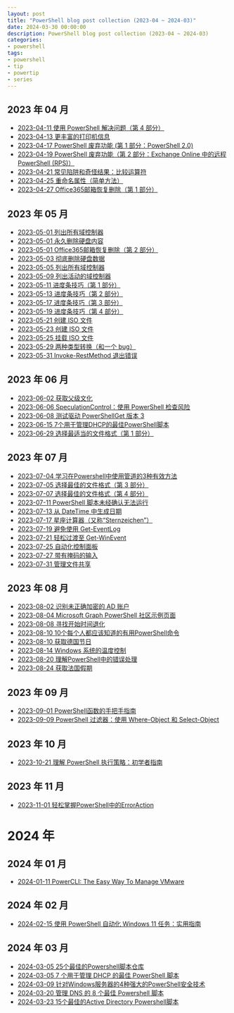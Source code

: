 ```yaml
---
layout: post
title: "PowerShell blog post collection (2023-04 ~ 2024-03)"
date: 2024-03-30 00:00:00
description: PowerShell blog post collection (2023-04 ~ 2024-03)
categories:
- powershell
tags:
- powershell
- tip
- powertip
- series
---
```

2023 年 04 月
-------------
* [2023-04-11 使用 PowerShell 解决问题（第 4 部分）](/2023/04/11/solving-problems-with-powershell-part-4)
* [2023-04-13 更丰富的打印机信息](/2023/04/13/richer-printer-information)
* [2023-04-17 PowerShell 废弃功能 (第 1 部分：PowerShell 2.0)](/2023/04/17/powershell-deprecations-part-1-powershell-2-0)
* [2023-04-19 PowerShell 废弃功能（第 2 部分：Exchange Online 中的远程 PowerShell (RPS)）](/2023/04/19/powershell-deprecations-part-2-remote-powershell-rps-in-exchange-online)
* [2023-04-21 常见陷阱和奇怪结果：比较运算符](/2023/04/21/common-pitfall-and-strange-results-comparison-operator)
* [2023-04-25 重命名属性（简单方法）](/2023/04/25/renaming-properties-simple)
* [2023-04-27 Office365邮箱恢复删除（第 1 部分）](/2023/04/27/undeleting-office365-mailboxes-part-1)

2023 年 05 月
-------------
* [2023-05-01 列出所有域控制器](/2023/05/01/listing-all-domain-controllers)
* [2023-05-01 永久删除硬盘内容](/2023/05/01/permanently-deleting-hard-drive-content)
* [2023-05-01 Office365邮箱恢复删除（第 2 部分）](/2023/05/01/undeleting-office365-mailboxes-part-2)
* [2023-05-03 彻底删除硬盘数据](/2023/05/03/permanently-deleting-hard-drive-content)
* [2023-05-05 列出所有域控制器](/2023/05/05/listing-all-domain-controllers)
* [2023-05-09 列出活动的域控制器](/2023/05/09/listing-active-domain-controller)
* [2023-05-11 进度条技巧（第 1 部分）](/2023/05/11/progress-bar-tricks-part-1)
* [2023-05-13 进度条技巧（第 2 部分）](/2023/05/13/progress-bar-tricks-part-2)
* [2023-05-17 进度条技巧（第 3 部分）](/2023/05/17/progress-bar-tricks-part-3)
* [2023-05-19 进度条技巧（第 4 部分）](/2023/05/19/progress-bar-tricks-part-4)
* [2023-05-21 创建 ISO 文件](/2023/05/21/creating-iso-files)
* [2023-05-23 创建 ISO 文件](/2023/05/23/creating-iso-files)
* [2023-05-25 挂载 ISO 文件](/2023/05/25/mounting-iso-files)
* [2023-05-29 两种类型转换（和一个 bug）](/2023/05/29/two-type-casts-and-one-bug)
* [2023-05-31 Invoke-RestMethod 退出错误](/2023/05/31/invoke-restmethod-cancellation-issues)

2023 年 06 月
-------------
* [2023-06-02 获取父级文化](/2023/06/02/getting-parent-culture)
* [2023-06-06 SpeculationControl：使用 PowerShell 检查风险](/2023/06/06/speculationcontrol-use-powershell-to-check-for-risks)
* [2023-06-08 测试驱动 PowerShellGet 版本 3](/2023/06/08/test-driving-powershellget-version-3)
* [2023-06-15 7个用于管理DHCP的最佳PowerShell脚本](/2023/06/15/Understanding-Foreach-and-Foreach-object-in-Powershell)
* [2023-06-29 选择最适当的文件格式（第 1 部分）](/2023/06/29/choosing-best-file-format-part-1)

2023 年 07 月
-------------
* [2023-07-04 学习在Powershell中使用管道的3种有效方法](/2023/07/04/3-Proven-ways-to-Learn-Pipeline-in-Powershell)
* [2023-07-05 选择最佳的文件格式（第 3 部分）](/2023/07/05/choosing-best-file-format-part-3)
* [2023-07-07 选择最佳的文件格式（第 4 部分）](/2023/07/07/choosing-best-file-format-part-4)
* [2023-07-11 PowerShell 脚本未经确认无法运行](/2023/07/11/powershell-script-wont-run-without-confirmation)
* [2023-07-13 从 DateTime 中生成日期](/2023/07/13/composing-dates-from-a-datetime)
* [2023-07-17 星座计算器（又称“Sternzeichen”）](/2023/07/17/zodiac-calculator-aka-sternzeichen)
* [2023-07-19 避免使用 Get-EventLog](/2023/07/19/avoid-get-eventlog)
* [2023-07-21 轻松过渡至 Get-WinEvent](/2023/07/21/easily-transition-to-get-winevent)
* [2023-07-25 自动化控制面板](/2023/07/25/automating-control-panels)
* [2023-07-27 带有掩码的输入](/2023/07/27/masked-input)
* [2023-07-31 管理文件共享](/2023/07/31/managing-file-shares-2)

2023 年 08 月
-------------
* [2023-08-02 识别未正确加密的 AD 账户](/2023/08/02/identifying-ad-accounts-without-proper-encryption-type)
* [2023-08-04 Microsoft Graph PowerShell 社区示例页面](/2023/08/04/microsoft-graph-powershell-communitysample-page)
* [2023-08-08 寻找开始时间退化](/2023/08/08/finding-start-time-degradation)
* [2023-08-10 10个每个人都应该知道的有用PowerShell命令](/2023/08/10/10-Useful-Powershell-commands-that-everyone-should-know)
* [2023-08-10 获取德国节日](/2023/08/10/get-german-holidays)
* [2023-08-14 Windows 系统的温度控制](/2023/08/14/temperature-control-for-windows-systems)
* [2023-08-20 理解PowerShell中的错误处理](/2023/08/20/Understanding-Error-handling-in-Powershell)
* [2023-08-24 获取法国假期](/2023/08/24/get-french-holidays)

2023 年 09 月
-------------
* [2023-09-01 PowerShell函数的手把手指南](/2023/09/01/A-step-by-step-guide-for-function-in-Powershell)
* [2023-09-09 PowerShell 过滤器：使用 Where-Object 和 Select-Object](/2023/09/09/Powershell-filter-Using-where-object-and-select-object)

2023 年 10 月
-------------
* [2023-10-21 理解 PowerShell 执行策略：初学者指南](/2023/10/21/Understanding-PowerShell-Execution-Policy-A-Guide-for-Beginners)

2023 年 11 月
-------------
* [2023-11-01 轻松掌握PowerShell中的ErrorAction](/2023/11/01/Mastering-ErrorAction-in-PowerShell-Easily)

2024 年
=======

2024 年 01 月
-------------
* [2024-01-11 PowerCLI: The Easy Way To Manage VMware](/2024/01/11/PowerCLI-The-Easy-Way-To-Manage-VMware)

2024 年 02 月
-------------
* [2024-02-15 使用 PowerShell 自动化 Windows 11 任务：实用指南](/2024/02/15/Automate-Windows-11-Tasks-with-PowerShell-A-Practical-Guide)

2024 年 03 月
-------------
* [2024-03-05 25个最佳的Powershell脚本仓库](/2024/03/05/25-Best-Powershell-Script-Repository)
* [2024-03-05 7 个用于管理 DHCP 的最佳 PowerShell 脚本](/2024/03/05/7-Best-Powershell-scripts-to-manage-DHCP)
* [2024-03-09 针对Windows服务器的4种强大的PowerShell安全技术](/2024/03/09/4-Powerful-PowerShell-Security-Techniques-for-Windows-Servers)
* [2024-03-20 管理 DNS 的 8 个最佳 Powershell 脚本](/2024/03/20/8-Best-Powershell-scripts-to-manage-DNS)
* [2024-03-23 15个最佳的Active Directory Powershell脚本](/2024/03/23/15-Best-Active-Directory-Powershell-Scripts)
